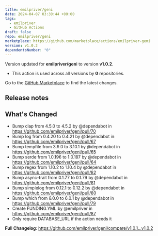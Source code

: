 ```yaml
---
title: emilpriver/geni
date: 2024-04-07 03:30:44 +00:00
tags:
  - emilpriver
  - GitHub Actions
draft: false
repo: emilpriver/geni
marketplace: https://github.com/marketplace/actions/emilpriver-geni
version: v1.0.2
dependentsNumber: "0"
---
```



Version updated for **emilpriver/geni** to version **v1.0.2**.
- This action is used across all versions by **0** repositories.

Go to the [GitHub Marketplace](https://github.com/marketplace/actions/emilpriver-geni) to find the latest changes.

## Release notes

## What's Changed
* Bump clap from 4.5.0 to 4.5.2 by @dependabot in https://github.com/emilpriver/geni/pull/70
* Bump log from 0.4.20 to 0.4.21 by @dependabot in https://github.com/emilpriver/geni/pull/67
* Bump tempfile from 3.9.0 to 3.10.1 by @dependabot in https://github.com/emilpriver/geni/pull/65
* Bump serde from 1.0.196 to 1.0.197 by @dependabot in https://github.com/emilpriver/geni/pull/64
* Bump regex from 1.10.2 to 1.10.4 by @dependabot in https://github.com/emilpriver/geni/pull/82
* Bump async-trait from 0.1.77 to 0.1.79 by @dependabot in https://github.com/emilpriver/geni/pull/81
* Bump simplelog from 0.12.1 to 0.12.2 by @dependabot in https://github.com/emilpriver/geni/pull/80
* Bump which from 6.0.0 to 6.0.1 by @dependabot in https://github.com/emilpriver/geni/pull/79
* Create FUNDING.YML by @emilpriver in https://github.com/emilpriver/geni/pull/87
* Only require DATABASE_URL if the action needs it


**Full Changelog**: https://github.com/emilpriver/geni/compare/v1.0.1...v1.0.2
